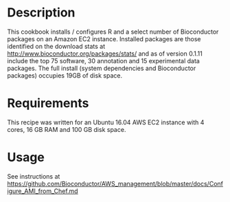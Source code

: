 Description
===========
This cookbook installs / configures R and a select number of Bioconductor
packages on an Amazon EC2 instance. Installed packages are those identified
on the download stats at http://www.bioconductor.org/packages/stats/ and
as of version 0.1.11 include the top 75 software, 30 annotation and 15 
experimental data packages. The full install (system dependencies and 
Bioconductor packages) occupies 19GB of disk space.

Requirements
============

This recipe was written for an Ubuntu 16.04 AWS EC2 instance with 4 cores, 
16 GB RAM and 100 GB disk space.

Usage
=====
See instructions at https://github.com/Bioconductor/AWS_management/blob/master/docs/Configure_AMI_from_Chef.md
